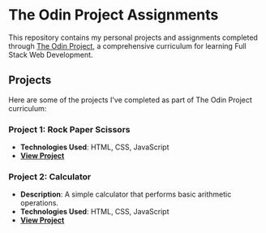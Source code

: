 
# The Odin Project Assignments

This repository contains my personal projects and assignments completed through [The Odin Project](https://www.theodinproject.com/), a comprehensive curriculum for learning Full Stack Web Development.

## Projects

Here are some of the projects I've completed as part of The Odin Project curriculum:

### Project 1: Rock Paper Scissors
- **Technologies Used**: HTML, CSS, JavaScript
- **[View Project](./JavaScript-exercises/Rock_paper)**

### Project 2: Calculator
- **Description**: A simple calculator that performs basic arithmetic operations.
- **Technologies Used**: HTML, CSS, JavaScript
- **[View Project](./JavaScript-exercises/Calculatorl)**